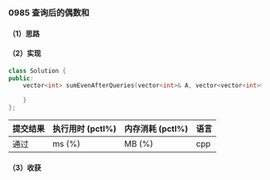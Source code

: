 ### 0985 查询后的偶数和

#### （1）思路

#### （2）实现

```cpp
class Solution {
public:
    vector<int> sumEvenAfterQueries(vector<int>& A, vector<vector<int>>& queries) {

    }
};
```

| 提交结果 | 执行用时 (pctl%) | 内存消耗 (pctl%) | 语言 |
|:---------|:-----------------|:-----------------|:-----|
| 通过     |  ms (%)   |  MB (%)  | cpp  |

#### （3）收获
